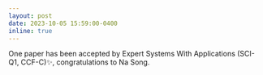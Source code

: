```yaml
---
layout: post
date: 2023-10-05 15:59:00-0400
inline: true
---
```


One paper has been accepted by Expert Systems With Applications (SCI-Q1, CCF-C):sparkles:, congratulations to Na Song.
